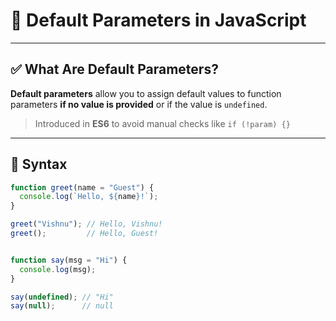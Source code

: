 # 🧩 Default Parameters in JavaScript

---

## ✅ What Are Default Parameters?

**Default parameters** allow you to assign default values to function parameters **if no value is provided** or if the value is `undefined`.

> Introduced in **ES6** to avoid manual checks like `if (!param) {}`

---

## 🔧 Syntax

```js
function greet(name = "Guest") {
  console.log(`Hello, ${name}!`);
}

greet("Vishnu"); // Hello, Vishnu!
greet();         // Hello, Guest!


function say(msg = "Hi") {
  console.log(msg);
}

say(undefined); // "Hi"
say(null);      // null
```
